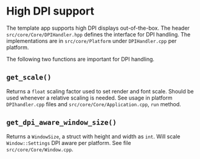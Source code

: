 # High DPI support

The template app supports high DPI displays out-of-the-box. The header `src/core/Core/DPIHandler.hpp` defines the interface for DPI handling. The implementations are in `src/core/Platform` under `DPIHandler.cpp` per platform.

The following two functions are important for DPI handling.

## `get_scale()`

Returns a `float` scaling factor used to set render and font scale. Should be used whenever a relative scaling is needed. See usage in platform `DPIhandler.cpp` files and `src/core/Core/Application.cpp`, `run` method.

## `get_dpi_aware_window_size()`

Returns a `WindowSize`, a struct with height and width as `int`. Will scale `Window::Settings` DPI aware per platform. See file `src/core/Core/Window.cpp`.
